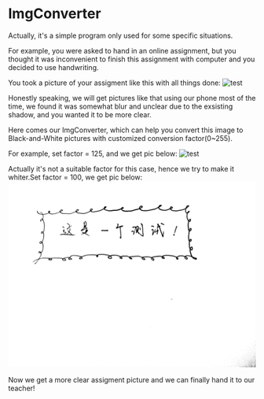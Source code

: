 # ImgConverter

Actually, it's a simple program only used for some specific situations.

For example, you were asked to hand in an online assignment, but you thought it was inconvenient to finish this assignment with computer and you decided to use handwriting. 


You took a picture of your assigment like this with all things done:
![test](img\test.jpg)

Honestly speaking, we will get pictures like that using our phone most of the time, we found it was somewhat blur and unclear due to the exsisting shadow, and you wanted it to be more clear.

Here comes our ImgConverter, which can help you convert this image to Black-and-White pictures with customized conversion factor(0~255).

For example, set factor = 125, and we get pic below:
![test](img\new_test125.jpg)

Actually it's not a suitable factor for this case, hence we try to make it whiter.Set factor = 100, we get pic below:
![test](https://github.com/daiwj5/Utility-gadgets/blob/master/ImgConverter/img/new_test100.jpg)

Now we get a more clear assigment picture and we can finally hand it to our teacher!
